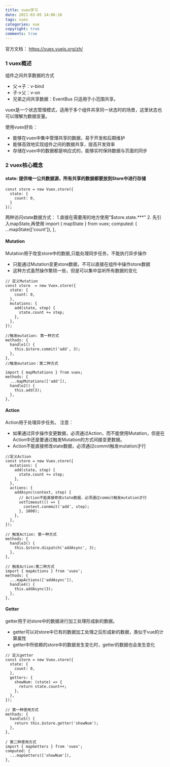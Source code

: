 ```yaml
---
title: vuex学习
date: 2021-03-05 14:06:16
tags: vuex
categories: vue
copyright: true
comments: true
---
```



官方文档： https://vuex.vuejs.org/zh/

### 1 vuex概述
组件之间共享数据的方式
- 父->子：v-bind
- 子->父：v-on
- 兄弟之间共享数据：EventBus
只适用于小范围共享。

vuex是一个状态管理模式，适用于多个组件共享同一状态时的场景，这里状态也可以理解为数据变量。

<!-- <img src="/_posts/images/3.png" > -->

使用vuex好处：
- 能够在vuex中集中管理共享的数据，易于开发和后期维护
- 能够高效地实现组件之间的数据共享，提高开发效率
- 存储在vuex中的数据都是响应式的，能够实时保持数据与页面的同步

### 2 vuex核心概念
#### state: 提供唯一公共数据源，所有共享的数据都要放到Store中进行存储

```
const store = new Vuex.store({
  state: {
    count: 0,
  }
});
```
两种访问state数据方式：
1.直接在需要用的地方使用"$store.state.***"
2. 先引入mapState,再使用
import { mapState } from vuex;
computed: {
  ...mapState(['count']),
},

#### Mutation
Mutation用于改变store中的数据,只能处理同步任务，不能执行异步操作
- 只能通过Mutation变更store数据，不可以直接在组件中操作store数据
- 这种方式虽然操作繁琐一些，但是可以集中监听所有数据的变化
```
// 定义Mutation
const store  = new Vuex.store({
  state: {
    count: 0,
  },
  mutations: {
    add(state, step) {
      state.count += step;
    },
  },
});

//触发mutation: 第一种方式
methods: {
  handle1() {
    this.$store.commit('add', 3);
  },
},
//触发mutation：第二种方式

import { mapMutations } from vuex;
methods: {
  ...mapMutations(['add']),
  handle2() {
    this.add(3);
  },
},
```

#### Action
Action用于处理异步任务。
注意：
- 如果通过异步操作变更数据，必须通过Action，而不能使用Mutation，但是在Action中还是要通过触发Mutation的方式间接变更数据。
- Action不能直接修改state数据，必须通过commit触发mutation才行

```
//定义Action
const store = new Vuex.store({
  mutations: {
    add(state, step) {
      state.count += step;
    },
  },
  actions: {
    addAsync(context, step) {
      // Action不能直接修改state数据，必须通过commit触发mutation才行
      setTimeout(() => {
        context.conmmit('add', step);
      }, 1000);
    },
  },
});

// 触发Action: 第一种方式
methods: {
  handle3() {
    this.$store.dispatch('addAsync', 3);
  },
},

// 触发Action:第二种方式
import { mapActions } from 'vuex';
methods: {
  ...mapActions(['addAsync']),
  handle4() {
    this.addAsync(3);
  },
},
```
#### Getter
getter用于对store中的数据进行加工处理形成新的数据。
- getter可以对store中已有的数据加工处理之后形成新的数据，类似于vue的计算属性
- getter中所依赖的store中的数据发生变化时，getter的数据也会发生变化

```
// 定义getter
const store = new Vuex.store({
  state: {
    count: 0,
  },
  getters: {
    showNum: (state) => {
      return state.count++;
    },
  },
});

// 第一种使用方式
methods: {
  handle5() {
    return this.$store.getter('showNum');
  },
},

/ 第二种使用方式
import { mapGetters } from 'vuex';
computed: {
  ...mapGetters(['showNum']),
},
```







